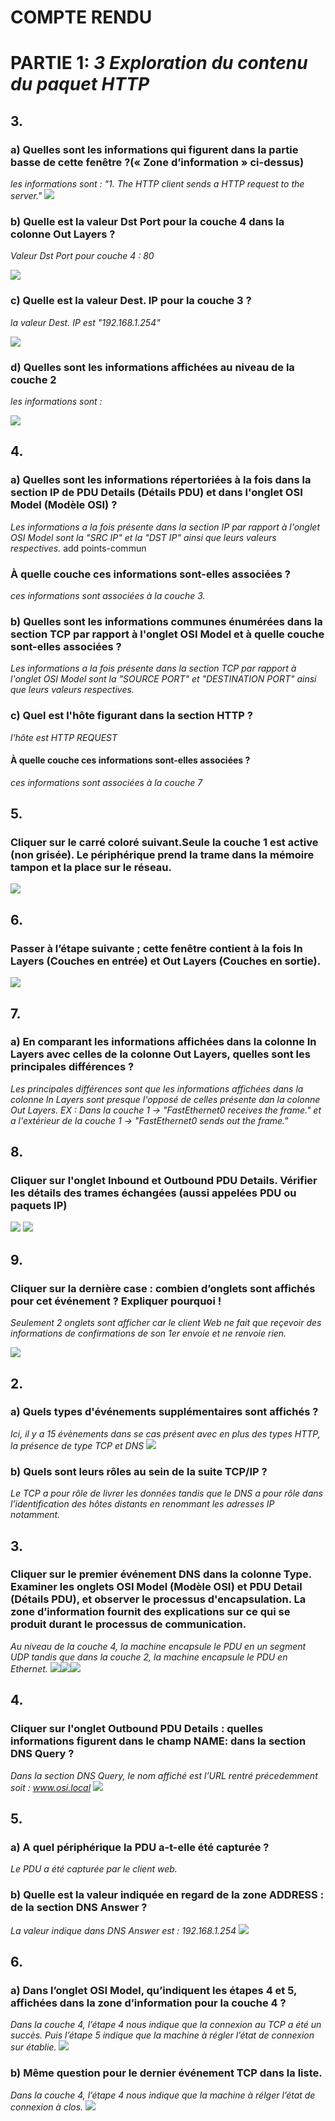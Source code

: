 # COMPTE RENDU
# PARTIE 1: *3 Exploration du contenu du paquet HTTP*
## 3.
### **a) Quelles sont les informations qui figurent dans la partie basse de cette fenêtre ?(« Zone d’information » ci-dessus)**
_les informations sont : "1. The HTTP client sends a HTTP request to the server."_
![](img/01.png)

### **b) Quelle est la valeur Dst Port pour la couche 4 dans la colonne Out Layers ?**
_Valeur Dst Port pour couche 4 : 80_

![](img/02.png)


### c) **Quelle est la valeur Dest. IP pour la couche 3 ?**
_la valeur Dest. IP est "192.168.1.254"_

![](img/03.png)
### d) **Quelles sont les informations affichées au niveau de la couche 2** 
_les informations sont :_

![](img/04.png)

## 4.
### a) **Quelles sont les informations répertoriées à la fois dans la section IP de PDU Details (Détails PDU) et dans l'onglet OSI Model (Modèle OSI) ?**
_Les informations a la fois présente dans la section IP par rapport à l'onglet OSI Model sont la "SRC IP" et la "DST IP" ainsi que leurs valeurs respectives._
add points-commun 

### **À quelle couche ces informations sont-elles associées ?**
_ces informations sont associées à la couche 3._

### b) **Quelles sont les informations communes énumérées dans la section TCP par rapport à l'onglet OSI Model et à quelle couche sont-elles associées ?**
_Les informations a la fois présente dans la section TCP par rapport à l'onglet OSI Model sont la "SOURCE PORT" et "DESTINATION PORT" ainsi que leurs valeurs respectives._

### c) **Quel est l'hôte figurant dans la section HTTP ?**
_l'hôte est HTTP REQUEST_

#### **À quelle couche ces informations sont-elles associées ?**
_ces informations sont associées à la couche 7_

## 5. 
### **Cliquer sur le carré coloré suivant.Seule la couche 1 est active (non grisée). Le périphérique prend la trame dans la mémoire tampon et la place sur le réseau.**
![](img/05.png)

## 6. 
### **Passer à l’étape suivante ; cette fenêtre contient à la fois In Layers (Couches en entrée) et Out Layers (Couches en sortie).**
![](img/06.png)

## 7.
### a) **En comparant les informations affichées dans la colonne In Layers avec celles de la colonne Out Layers, quelles sont les principales différences ?** 
_Les principales différences sont que les informations affichées dans la colonne In Layers sont presque l'opposé de celles présente dan la colonne Out Layers. EX : Dans la couche 1 -> "FastEthernet0 receives the frame." et a l'extérieur de la couche 1 -> "FastEthernet0 sends out the frame."_

## 8.
### **Cliquer sur l'onglet Inbound et Outbound PDU Details. Vérifier les détails des trames échangées (aussi appelées PDU ou paquets IP)**
![](img/07.png)
![](img/08.png)

## 9.
### **Cliquer sur la dernière case : combien d’onglets sont affichés pour cet événement ? Expliquer pourquoi !**
_Seulement 2 onglets sont afficher car le client Web ne fait que reçevoir des informations de confirmations de son 1er envoie et ne renvoie rien._

![](img/09.png)

## 2.
### **a) Quels types d'événements supplémentaires sont affichés ?**
_Ici, il y a 15 évènements dans se cas présent avec en plus des types HTTP, la présence de type TCP et DNS_
![](img/img2a_PartieII.png)

### **b) Quels sont leurs rôles au sein de la suite TCP/IP ?**
_Le TCP a pour rôle de livrer les données tandis que le DNS a pour rôle dans l’identification des hôtes distants en renommant les adresses IP notamment._


## 3.
### **Cliquer sur le premier événement DNS dans la colonne Type. Examiner les onglets OSI Model (Modèle OSI) et PDU Detail (Détails PDU), et observer le processus d'encapsulation. La zone d’information fournit des explications sur ce qui se produit durant le processus de communication.**
_Au niveau de la couche 4, la machine encapsule le PDU en un segment UDP tandis que dans la couche 2, la machine encapsule le PDU en Ethernet._
![](img/img3.1_PartII.png)![](img/img3bis_PartII.png)![](img/img3ter_PartII.png)

## 4.
### **Cliquer sur l'onglet Outbound PDU Details : quelles informations figurent dans le champ NAME: dans la section DNS Query ?**
_Dans la section DNS Query, le nom affiché est l’URL rentré précedemment soit : www.osi.local_
![](img/img4_PartII.png)

## 5. 
### **a) A quel périphérique la PDU a-t-elle été capturée ?**
_Le PDU a été capturée par le client web._
 ### **b) Quelle est la valeur indiquée en regard de la zone ADDRESS : de la section DNS Answer ?**
_La valeur indique dans DNS Answer est : 192.168.1.254_
![](img/img5_PartII.png)

## 6.
### **a) Dans l’onglet OSI Model, qu’indiquent les étapes 4 et 5, affichées dans la zone d’information pour la couche 4 ?**
_Dans la couche 4, l’étape 4 nous indique que la connexion au TCP a été un succès. Puis l’étape 5 indique que la machine à régler l’état de connexion sur établie._
![](img/img6_partII.png)

### **b) Même question pour le dernier événement TCP dans la liste.**
_Dans la couche 4, l’étape 4 nous indique que la machine à rélger l’état de connexion à clos._
![](img/img6b_partII.png)